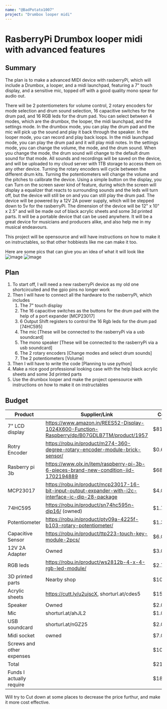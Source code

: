```yaml
---
name: "@BadPotato1007"
project: "Drumbox looper midi"
---
```


# RasberryPi Drumbox looper midi with advanced features

## Summary

The plan is to make a advanced MIDI device with rasberryPi, which will include a Drumbox, a looper, and a midi launchpad, featuring a 7" touch display, and a sensitive mic, topped off with a good quality mono spear for audio out. 

There will be 2 potentiometers for volume control, 2 rotary encoders for mode selection and drum sound selection, 16 capacitive switches for the drum pad, and 16 RGB leds for the drum pad.
You can select between 4 modes, which are the drumbox, the looper, the midi launchpad, and the settings mode. In the drumbox mode, you can play the drum pad and the mic will pick up the sound and play it back through the speaker. In the looper mode, you can record and play back loops. In the midi launchpad mode, you can play the drum pad and it will play midi notes. In the settings mode, you can change the volume, the mode, and the drum sound. When you change the mode, the drum sound will change to the default drum sound for that mode. All sounds and recordings will be saved on the device, and will be uploaded to my cloud server with 1TB storage to access them on any other device. Turning the rotary encoders will cycle between the different drum kits. Turning the potentiometers will change the volume and the pitches to calibrate the device. Using a simple button on the display, you can Turn on the screen saver kind of feature, during which the screen will display a equalizer that reacts to surrounding sounds and the leds will turn off, but the device will still be on and you can still play the drum pad. The device will be powered by a 12V 2A power supply, which will be stepped down to 5v for the rasberryPi. The dimension of the device will be 12" x 10" x 2.5" and will be made out of black acrylic sheets and some 3d printed parts. It will be a portable device that can be used anywhere. It will be a great device for musicians and producers alike, and also help me in my musical endeavours.


This project will be opensource and will have instructions on how to make it on instructables, so that other hobbiests like me can make it too.

Here are some pics that can give you an idea of what it will look like
![image](https://user-images.githubusercontent.com/70943638/210223410-4a1b08bf-463a-4cfe-9a54-e88d3ab10a53.png)
![image](https://user-images.githubusercontent.com/70943638/210223450-f925ec12-252a-4886-9e0f-745854d605a6.png)



## Plan

1. To start off, I will need a new rasberryPi device as my old one shortcircuited and the gpio pins no longer work
2. Then I will have to connect all the hardware to the rasberryPi, which includes 
    1. The 7" touch display 
    2. The 16 capacitive switches as the buttons for the drum pad with the help of a port expander [MCP23017]
    3. 6 Output Shift registers to control the 16 Rgb leds for the drum pad [74HC595]
    4. The mic              [These will be connected to the rasberryPi via a usb soundcard]
    5. The mono speaker     [These will be connected to the rasberryPi via a usb soundcard]
    6. The 2 rotary encoders [Change modes and select drum sounds]
    7. The 2 potentiometers [Volume]
3. Then I will have to write the code [Planning to use python]
4. Make a nice good professional looking case with the help black acrylic sheets and some 3d printed parts
5. Use the drumbox looper and make the project opensource with instructions on how to make it on instructables


## Budget


| Product                   | Supplier/Link                                                                                      | Cost   |
| ---------------           | -------------------------------------------------------------------------------------------------- | ------ |
| 7" LCD display            | https://www.amazon.in/REES52-Display-1024X600-Function-Raspberry/dp/B07GDLB7TM/product/1957        | $81.25 |
| Rotry Encoder             | https://robu.in/product/m274-360-degree-rotary-encoder-module-brick-sensor/                        | $0.68  |
| Rasberry pi 3b            | https://www.olx.in/item/raspberry-pi-3b-6-pieces-brand-new-condition-iid-1702194889                | $68.75 |
| MCP23017                  | https://robu.in/product/mcp23017-16-bit-input-output-expander-with-i2c-interface-ic-dip-28-package | $4.00  |
| 74HC595                   | https://robu.in/product/sn74hc595n-dip16/  (owned)                                                 | $1.75  |
| Potentiometer             | https://robu.in/product/ptv09a-4225f-b103-rotary-potentiometer/                                    | $1.30  |
| Capacitive Sensor         | https://robu.in/product/ttp223-touch-key-module-2pcs/                                              | $6.00  |
| 12V 2A Adapter            | Owned                                                                                              | $3.00  |
| RGB leds                  | https://robu.in/product/ws2812b-4-x-4-rgb-led-module/                                              | $2.70  |
| 3D printed parts          | Nearby shop                                                                                        | $10.00 |
| Acrylic sheets            | https://cutt.ly/u2ujscX, shorturl.at/cdes5                                                         | $15.00 |
| Speaker                   | Owned                                                                                              | $2.00  |
| Mic                       | shorturl.at/ahJL2                                                                                  | $1.00  |
| USB soundcard             | shorturl.at/nGZ25                                                                                  | $2.00  |
| Midi socket               | owned                                                                                              | $7.00  |
| Screws and other expenses |                                                                                                    | $10.00 |
| Total                     |                                                                                                    | $217.43|
|Funds I actually require   |                                                                                                    | $183.63|


Will try to Cut down at some places to decrease the price furthur, and make it more cost effective.
